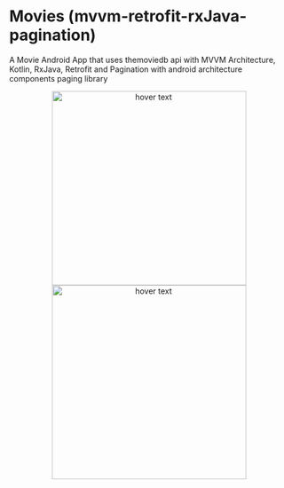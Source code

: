 # Movies (mvvm-retrofit-rxJava-pagination)
A Movie Android App that uses themoviedb api with MVVM Architecture, Kotlin, RxJava, Retrofit and Pagination 
with android architecture components paging library 
<p align="center">
  <img src="https://raw.githubusercontent.com/riadgit/movies-mvvm-retrofit-rxJava-pagination/screenshot/scr1.PNG" width="350" title="hover text">
  <img src="https://raw.githubusercontent.com/riadgit/movies-mvvm-retrofit-rxJava-pagination/screenshot/scr2.PNG" width="350" title="hover text">
</p>
